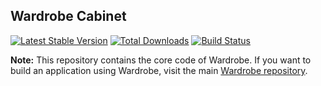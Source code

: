 ## Wardrobe Cabinet

[![Latest Stable Version](https://poser.pugx.org/wardrobe/cabinet/v/stable.png)](https://packagist.org/packages/wardrobe/cabinet) [![Total Downloads](https://poser.pugx.org/wardrobe/cabinet/downloads.png)](https://packagist.org/packages/wardrobe/cabinet) [![Build Status](https://travis-ci.org/wardrobecms/cabinet.png?branch=master)](https://travis-ci.org/wardrobecms/cabinet)

**Note:** This repository contains the core code of Wardrobe. If you want to build an application using Wardrobe, visit the main [Wardrobe repository](https://github.com/wardrobe/wardrobe).
